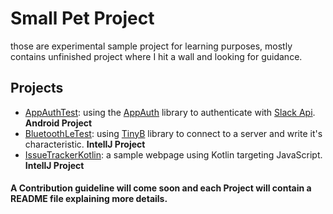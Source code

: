# Small Pet Project

those are experimental sample project for learning purposes, mostly contains unfinished project where I hit a wall and looking for guidance.


## Projects

* [AppAuthTest](https://github.com/blackBoyCode/small-pet-projects/tree/master/AppAuthTest): using the [AppAuth](https://github.com/openid/AppAuth-Android) library to authenticate with [Slack Api](https://api.slack.com/docs/oauth). **Android Project**
* [BluetoothLeTest](https://github.com/blackBoyCode/small-pet-projects/tree/master/bluetooth-le-test): using [TinyB](https://github.com/intel-iot-devkit/tinyb) library to connect to a server and write it's characteristic. **IntellJ Project**
* [IssueTrackerKotlin](https://github.com/blackBoyCode/small-pet-projects/tree/master/Issue%20Tracker%20Kotlin): a sample webpage using Kotlin targeting JavaScript. **IntellJ Project**


#### A Contribution guideline will come soon and each Project will contain a README file explaining more details.
 
